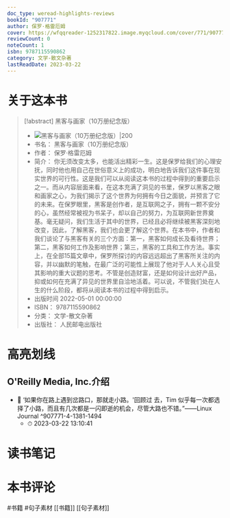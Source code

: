 ```yaml
---
doc_type: weread-highlights-reviews
bookId: "907771"
author: 保罗·格雷厄姆
cover: https://wfqqreader-1252317822.image.myqcloud.com/cover/771/907771/t7_907771.jpg
reviewCount: 0
noteCount: 1
isbn: 9787115590862
category: 文学-散文杂著
lastReadDate: 2023-03-22
---
```

# 关于这本书
> [!abstract] 黑客与画家（10万册纪念版）
> - ![ 黑客与画家（10万册纪念版）|200](https://wfqqreader-1252317822.image.myqcloud.com/cover/771/907771/t7_907771.jpg)
> - 书名： 黑客与画家（10万册纪念版）
> - 作者： 保罗·格雷厄姆
> - 简介： 你无须改变太多，也能活出精彩一生。这是保罗给我们的心理安抚，同时他也用自己在世俗意义上的成功，明白地告诉我们这件事在现实世界的可行性。这是我们可以从阅读这本书的过程中得到的重要启示之一。而从内容层面来看，在这本充满了洞见的书里，保罗以黑客之眼和画家之心，为我们揭示了这个世界为何拥有今日之面貌，并预言了它的未来。在保罗眼里，黑客是创作者，是互联网之子，拥有一颗不安分的心，虽然经常被视为书呆子，却以自己的努力，为互联网新世界奠基。毫无疑问，我们生活于其中的世界，已经且必将继续被黑客深刻地改变，因此，了解黑客，我们也会更了解这个世界。在本书中，作者和我们谈论了与黑客有关的三个方面：第一，黑客如何成长及看待世界；第二，黑客如何工作及影响世界；第三，黑客的工具和工作方法。事实上，在全部15篇文章中，保罗所探讨的内容远远超出了黑客所关注的内容，并以幽默的笔触，在最广泛的可能性上展现了他对于人人关心且受其影响的重大议题的思考。不管是创造财富，还是如何设计出好产品，抑或如何在充满了异见的世界里自洽地活着。可以说，不管我们处在人生的什么阶段，都将从阅读本书的过程中得到启示。
> - 出版时间 2022-05-01 00:00:00
> - ISBN： 9787115590862
> - 分类： 文学-散文杂著
> - 出版社： 人民邮电出版社

# 高亮划线

## O'Reilly Media, Inc.介绍


- 📌 ‘如果你在路上遇到岔路口，那就走小路。'回顾过 去，Tim 似乎每一次都选择了小路，而且有几次都是一闪即逝的机会，尽管大路也不错。”——Linux Journal ^907771-4-1381-1494
    - ⏱ 2023-03-22 13:10:41 
# 读书笔记

# 本书评论
#书籍 #句子素材  [[书籍]] [[句子素材]] 